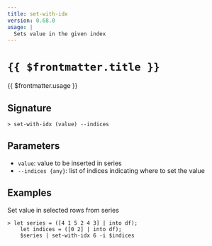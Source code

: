 ```yaml
---
title: set-with-idx
version: 0.68.0
usage: |
  Sets value in the given index
---
```


# <code>{{ $frontmatter.title }}</code>

<div style='white-space: pre-wrap;'>{{ $frontmatter.usage }}</div>

## Signature

```> set-with-idx (value) --indices```

## Parameters

 -  `value`: value to be inserted in series
 -  `--indices {any}`: list of indices indicating where to set the value

## Examples

Set value in selected rows from series
```shell
> let series = ([4 1 5 2 4 3] | into df);
    let indices = ([0 2] | into df);
    $series | set-with-idx 6 -i $indices
```
